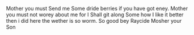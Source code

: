 Mother you must Send me Some dride berries if you have got eney. Mother you must not worey about me for I Shall git along Some how  I like it better then i did here the wether is so worm. So good bey  Raycide Mosher  your Son
